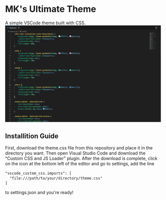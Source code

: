 # MK's Ultimate Theme
A simple VSCode theme built with CSS.
![](https://raw.githubusercontent.com/mkaksoy/MKs-Ultimate-Theme/main/theme.png)

## Installition Guide

First, download the theme.css file from this repository and place it in the directory you want. Then open Visual Studio Code and download the "Custom CSS and JS Loader" plugin. After the download is complete, click on the icon at the bottom left of the editor and go to settings, add the line 
```
"vscode_custom_css.imports": [
  "file:///path/to/your/directory/theme.css"
]
```
to settings.json and you're ready!
